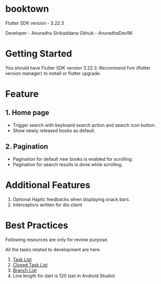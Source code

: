# booktown

Flutter SDK version - 3.22.3

Developer - Anuradha Siribaddana
Github - AnuradhaDev96

# Getting Started

You should have Flutter SDK version 3.22.3.
Recommend fvm (flutter version manager) to install or flutter upgrade.

# Feature
## 1. Home page
- Trigger search with keyboard search action and search icon button.
- Show newly released books as default.

## 2. Pagination
- Pagination for default new books is enabled for scrolling.
- Pagination for search results is done while scrolling.

# Additional Features
1. Optional Haptic feedbacks when displaying snack bars.
2. Interceptors written for dio client

# Best Practices
Following resources are only for review purpose.

All the tasks related to development are here.
1. [Task List](https://github.com/AnuradhaDev96/booktown/issues)
2. [Closed Task List](https://github.com/AnuradhaDev96/booktown/issues?q=is%3Aissue+is%3Aclosed)
3. [Branch List](https://github.com/AnuradhaDev96/booktown/branches)
4. Line length for dart is 120 (set in Android Studio)